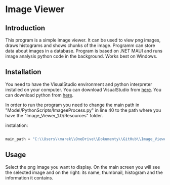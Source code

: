 # Image Viewer

## Introduction

This program is a simple image viewer. It can be used to view png images, draws histograms and shows chunks of the image. Programm can store data about images in a database.
Program is based on .NET MAUI and runs image analysis python code in the background. Works best on Windows.

## Installation

You need to have the VisualStudio environment and python interpreter installed on your computer. You can download VisualStudio from [here](https://visualstudio.microsoft.com/pl/downloads/). You can download python from [here](https://www.python.org/downloads/).

In order to run the program you need to change the main path in "Model/PythonScripts/ImageeProcess.py" in line 40 to the path where you have the "Image_Viewer_1.0/Resources" folder.

instalation:
```python

main_path = "C:\\Users\\marek\\OneDrive\\Dokumenty\\GitHub\\Image_Viewer\\Image_View_MVVC\\Image_View_V1.0\\Resources\\"

```


## Usage

Select the png image you want to display. On the main screen you will see the selected image and on the right: its name, thumbnail, histogram and the information it contains.
